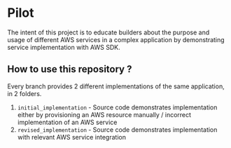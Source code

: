 # Pilot

The intent of this project is to educate builders about the purpose and usage of different AWS services in a complex application by demonstrating service implementation with AWS SDK.

## How to use this repository ?

Every branch provides 2 different implementations of the same application, in 2 folders.

1. `initial_implementation` - Source code demonstrates implementation either by provisioning an AWS resource manually / incorrect implementation of an AWS service
2. `revised_implementation` - Source code demonstrates implementation with relevant AWS service integration
